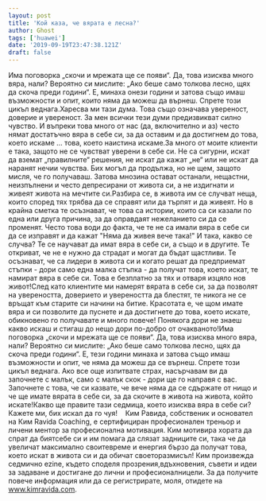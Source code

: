 ```yaml
---
layout: post
title: 'Кой каза, че вярата е лесна?'
author: Ghost
tags: ['huawei']
date: '2019-09-19T23:47:38.121Z'
draft: false
---
```


Има поговорка „скочи и мрежата ще се появи“. Да, това изисква много вяра, нали? Вероятно си мислите: „Ако беше само толкова лесно, щях да скоча преди години“. Е, минаха онези години и затова също имаш възможности и опит, които няма да можеш да върнеш. Спрете този цикъл веднага.Харесва ми тази дума. Това също означава увереност, доверие и увереност. За мен всички тези думи предизвикват силно чувство. И въпреки това много от нас (да, включително и аз) често нямат достатъчно вяра в себе си, за да оставим и да достигнем до това, което искаме ... това, което наистина искаме.За много от моите клиенти е така, защото не се чувстват уверени в себе си. Не са сигурни, искат да вземат „правилните“ решения, не искат да кажат „не“ или не искат да наранят нечии чувства. Бих могъл да продължа, но не щем, защото мисля, че го получаваш. Затова мнозина остават останали, нещастни, неизпълнени и често депресирани от живота си, а не издигнати и живеят живота на мечтите си.Разбира се, в живота им се случват неща, които според тях трябва да се справят или да търпят и да живеят. Но в крайна сметка те осъзнават, че това са истории, които са си казали по една или друга причина, за да оправдаят нежеланието си да се променят. Често това води до факта, че те не са имали вяра в себе си да се изправят и да кажат "Няма да живея вече така!" И така, какво се случва? Те се научават да имат вяра в себе си, а също и в другите. Те откриват, че не е нужно да страдат и могат да бъдат щастливи. Те осъзнават, че са лидери в живота си и когато решат да предприемат стъпки - дори само една малка стъпка - да получат това, което искат, те намират вяра в себе си. Това е безплатно за тях и отваря изцяло нов живот!След като клиентите ми намерят вярата в себе си, за да позволят на увереността, доверието и увереността да блестят, те никога не се връщат към старите си начини на битие. Красотата е, че щом имате вяра и си позволите да пуснете и да достигнете до това, което искате, обикновено го получавате и много повече! Понякога дори не знаеш какво искаш и стигаш до нещо дори по-добро от очакваното!Има поговорка „скочи и мрежата ще се появи“. Да, това изисква много вяра, нали? Вероятно си мислите: „Ако беше само толкова лесно, щях да скоча преди години“. Е, тези години минаха и затова също имаш възможности и опит, че няма да можеш да се върнеш. Спрете този цикъл веднага. Ако все още изпитвате страх, насърчавам ви да започнете с малък, само с малък скок - дори ще го направя с вас. Започнете с това, че си казвате, че вече няма да се сдържате от нищо и че ще имате вярата в себе си, за да скочите в живота на живота, който искате!Какво ще правите тази седмица, което изисква вяра в себе си? Кажете ми, бих искал да го чуя!    Ким Равида, собственик и основател на Ким Ravida Coaching, е сертифициран професионален треньор и личени ментор за професионална мотивация. Ким мотивира хората да спрат да биятсебе си и им помага да слязат задниците си, така че да увеличат максимално своитевреме и енергия бързо да получат това, което искат в живота си и да обичат своеторазмисъл! Ким произвежда седмично ezine, където споделя прозрения,вдъхновения, съвети и идеи за задаване и достигане до лични и професионалницели. За да получите повече информация или да се регистрирате, моля, отидете на www.kimravida.com.
